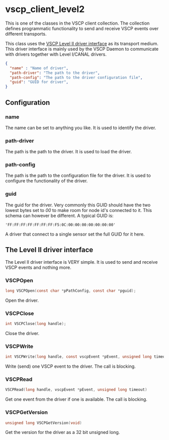 # vscp_client_level2 

This is one of the classes in the VSCP client collection. The collection defines programmatic functionality to send and receive VSCP events over different transports.

This class uses the [VSCP Level II driver interface]() as its transport medium. This driver interface is mainly used by the VSCP Daemon to communicate with drivers together with Level I/CANAL drivers. 

```json
{
  "name" : "Name of driver",
  "path-driver": "The path to the driver",
  "path-config": "The path to the driver configuration file",
  "guid": "GUID for driver",
}
```

## Configuration

### name
The name can be set to anything you like. It is used to identify the driver.

### path-driver
The path is the path to the driver. It is used to load the driver.

### path-config
The path is the path to the configuration file for the driver. It is used to configure the functionality of the driver.

### guid
The guid for the driver. Very commonly this GUID should have the two lowest bytes set to _00_ to make room for node id's connected to it. This schema can however be different. A typical GUID is:

```
'FF:FF:FF:FF:FF:FF:FF:F5:0C:00:00:00:00:00:00:00'
```

A driver that connect to a single sensor set the full GUID for it here.

## The Level II driver interface

The Level II driver interface is VERY simple. It is used to send and receive VSCP events and nothing more.

### VSCPOpen

```c
long VSCPOpen(const char *pPathConfig, const char *pguid);
```

Open the driver. 

### VSCPClose

```c
int VSCPClose(long handle);
```

Close the driver.

### VSCPWrite

```c
int VSCPWrite(long handle, const vscpEvent *pEvent, unsigned long timeout);
```

Write (send) one VSCP event to the driver. The call is blocking.

### VSCPRead

```c
VSCPRead(long handle, vscpEvent *pEvent, unsigned long timeout)
```

Get one event from the driver if one is available. The call is blocking.


### VSCPGetVersion

```c
unsigned long VSCPGetVersion(void)
```

Get the version for the driver as a 32 bit unsigned long.